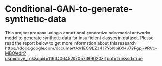 # Conditional-GAN-to-generate-synthetic-data
This project propose using a conditional generative adversarial networks model to generate synthetic data for insufficient classes in dataset. Please read the report below to get more information about this research
https://docs.google.com/document/d/1EQGLZa4J7YoNb8XHv7BFgpj-KRVc-MBO/edit?usp=drive_link&ouid=116340645207057389020&rtpof=true&sd=true
